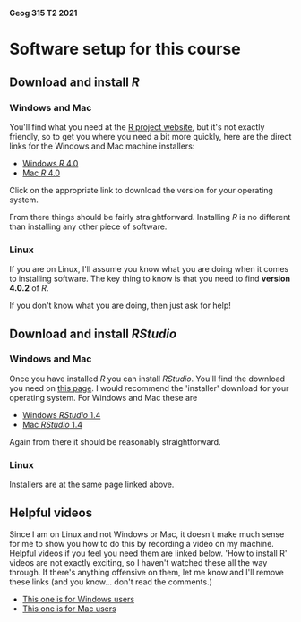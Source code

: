 **Geog 315 T2 2021**
# Software setup for this course
## Download and install _R_
### Windows and Mac
You'll find what you need at the [R project website](https://www.r-project.org/), but it's not exactly friendly, so to get you where you need a bit more quickly, here are the direct links for the Windows and Mac machine installers:

+ [Windows _R_ 4.0](https://cran.stat.auckland.ac.nz/bin/windows/base/old/4.0.2/R-4.0.2-win.exe)
+ [Mac _R_ 4.0](https://cran.stat.auckland.ac.nz/bin/macosx/base/R-4.0.2.pkg)

Click on the appropriate link to download the version for your operating system.

From there things should be fairly straightforward. Installing _R_ is no different than installing any other piece of software.

### Linux
If you are on Linux, I'll assume you know what you are doing when it comes to installing software. The key thing to know is that you need to find **version 4.0.2** of _R_.

If you don't know what you are doing, then just ask for help!

## Download and install _RStudio_
### Windows and Mac
Once you have installed _R_ you can install _RStudio_. You'll find the download you need on [this page](https://rstudio.com/products/rstudio/download/#download). I would recommend the 'installer' download for your operating system. For Windows and Mac these are

+ [Windows _RStudio_ 1.4](https://download1.rstudio.org/desktop/windows/RStudio-1.4.1717.exe)
+ [Mac _RStudio_ 1.4](https://download1.rstudio.org/desktop/macos/RStudio-1.4.1717.dmg)

Again from there it should be reasonably straightforward.

### Linux
Installers are at the same page linked above.

## Helpful videos
Since I am on Linux and not Windows or Mac, it doesn't make much sense for me to show you how to do this by recording a video on my machine. Helpful videos if you feel you need them are linked below. 'How to install R' videos are not exactly exciting, so I haven't watched these all the way through. If there's anything offensive on them, let me know and I'll remove these links (and you know... don't read the comments.)

+ [This one is for Windows users](https://www.youtube.com/watch?v=gx7A7C_wdyE)
+ [This one is for Mac users](https://www.youtube.com/watch?v=by5HyJX6H1I)
